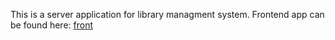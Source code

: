 This is a server application for library managment system.
Frontend app can be found here: [front](https://github.com/sepetowski/TabProjectFront)
